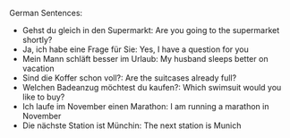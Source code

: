 German Sentences:

- Gehst du gleich in den Supermarkt: Are you going to the supermarket shortly?
- Ja, ich habe eine Frage für Sie: Yes, I have a question for you
- Mein Mann schläft besser im Urlaub: My husband sleeps better on vacation
- Sind die Koffer schon voll?: Are the suitcases already full?
- Welchen Badeanzug möchtest du kaufen?: Which swimsuit would you like to buy?
- Ich laufe im November einen Marathon: I am running a marathon in November
- Die nächste Station ist Münchin: The next station is Munich

